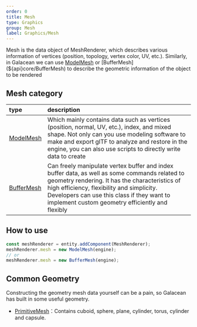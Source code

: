 ```yaml
---
order: 0
title: Mesh
type: Graphics
group: Mesh
label: Graphics/Mesh
---
```


Mesh is the data object of MeshRenderer, which describes various information of vertices (position, topology, vertex color, UV, etc.). Similarly, in Galacean we can use [ModelMesh](${api}core/ModelMesh) or [BufferMesh](${api}core/BufferMesh) to describe the geometric information of the object to be rendered

## Mesh category

| type                   | description                      |
| :--------------------- | :------------------------------- |
| [ModelMesh](${docs}model-mesh) | Which mainly contains data such as vertices (position, normal, UV, etc.), index, and mixed shape. Not only can you use modeling software to make and export glTF to analyze and restore in the engine, you can also use scripts to directly write data to create |
| [BufferMesh](${docs}buffer-mesh) | Can freely manipulate vertex buffer and index buffer data, as well as some commands related to geometry rendering. It has the characteristics of high efficiency, flexibility and simplicity. Developers can use this class if they want to implement custom geometry efficiently and flexibly |

## How to use

```typescript
const meshRenderer = entity.addComponent(MeshRenderer);
meshRenderer.mesh = new ModelMesh(engine);
// or
meshRenderer.mesh = new BufferMesh(engine);
```

## Common Geometry

Constructing the geometry mesh data yourself can be a pain, so Galacean has built in some useful geometry.

- [PrimitiveMesh](${docs}primitive-mesh-cn)：Contains cuboid, sphere, plane, cylinder, torus, cylinder and capsule.
